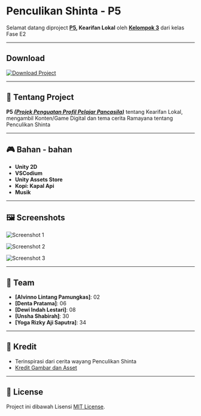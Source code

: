 # Penculikan Shinta - P5

Selamat datang diproject **[P5](#-tentang-project), Kearifan Lokal** oleh **[Kelompok 3](#-team)** dari kelas Fase E2


---

## Download

[![Download Project](https://via.placeholder.com/300x80.png?text=Download+Project)](google.com "Download")

---

## 🚀 Tentang Project

**P5 <u><i>(Projek Penguatan Profil Pelajar Pancasila)</i></u>** tentang Kearifan Lokal, mengambil Konten/Game Digital dan tema cerita Ramayana tentang Penculikan Shinta 

---

## 🎮 Bahan - bahan

- **Unity 2D**
- **VSCodium**
- **Unity Assets Store**
- **Kopi: Kapal Api**
- **Musik**

---

## 🖼️ Screenshots

![Screenshot 1](./screenshots/1.png)

![Screenshot 2](./screenshots/2.png)

![Screenshot 3](./screenshots/3.png)

---

## 🤝 Team

- **[Alvinno Lintang Pamungkas]**: 02
- **[Denta Pratama]**: 06
- **[Dewi Indah Lestari]**: 08
- **[Unsha Shabirah]**: 30
- **[Yoga Rizky Aji Saputra]**: 34

---

## 🌟 Kredit

- Terinspirasi dari cerita wayang Penculikan Shinta
- [Kredit Gambar dan Asset](https://example.com)

---

## 📜 License

Project ini dibawah Lisensi [MIT License](./LICENSE).

